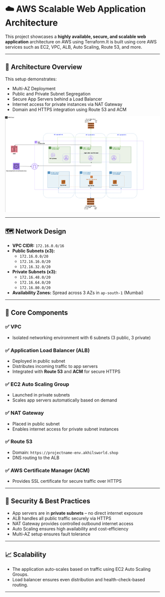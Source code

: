 # ☁️ AWS Scalable Web Application Architecture

This project showcases a **highly available, secure, and scalable web application** architecture on AWS using Terraform.It is built using core AWS services such as EC2, VPC, ALB, Auto Scaling, Route 53, and more.

---

## 📌 Architecture Overview

This setup demonstrates:

- Multi-AZ Deployment
- Public and Private Subnet Segregation
- Secure App Servers behind a Load Balancer
- Internet access for private instances via NAT Gateway
- Domain and HTTPS integration using Route 53 and ACM

<img src="img/arch.png" alt="Architecture" width="1000">

---

## 🗺️ Network Design

- **VPC CIDR:** `172.16.0.0/16`
- **Public Subnets (x3):**
  - `172.16.0.0/20`
  - `172.16.16.0/20`
  - `172.16.32.0/20`
- **Private Subnets (x3):**
  - `172.16.48.0/20`
  - `172.16.64.0/20`
  - `172.16.80.0/20`
- **Availability Zones:** Spread across 3 AZs in `ap-south-1` (Mumbai)

---

## 🧱 Core Components

### ✅ VPC
- Isolated networking environment with 6 subnets (3 public, 3 private)

### ✅ Application Load Balancer (ALB)
- Deployed in public subnet
- Distributes incoming traffic to app servers
- Integrated with **Route 53** and **ACM** for secure HTTPS

### ✅ EC2 Auto Scaling Group
- Launched in private subnets
- Scales app servers automatically based on demand

### ✅ NAT Gateway
- Placed in public subnet
- Enables internet access for private subnet instances

### ✅ Route 53
- Domain: `https://projectname-env.akhilsworld.shop`
- DNS routing to the ALB

### ✅ AWS Certificate Manager (ACM)
- Provides SSL certificate for secure traffic over HTTPS

---

## 🔐 Security & Best Practices

- App servers are in **private subnets** – no direct internet exposure
- ALB handles all public traffic securely via HTTPS
- NAT Gateway provides controlled outbound internet access
- Auto Scaling ensures high availability and cost-efficiency
- Multi-AZ setup ensures fault tolerance

---

## 📈 Scalability

- The application auto-scales based on traffic using EC2 Auto Scaling Groups.
- Load balancer ensures even distribution and health-check-based routing.

---

